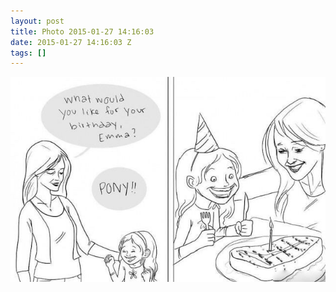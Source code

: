 ```yaml
---
layout: post
title: Photo 2015-01-27 14:16:03
date: 2015-01-27 14:16:03 Z
tags: []
---
```

![](/media/2015/01/109298705144.jpg)
